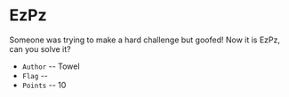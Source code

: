 # EzPz
Someone was trying to make a hard challenge but goofed! Now it is EzPz, can you solve it?

* `Author` -- Towel
* `Flag` -- 
* `Points` -- 10
